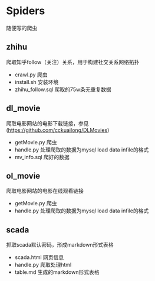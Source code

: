 # Spiders

随便写的爬虫

## zhihu

爬取知乎follow（关注）关系，用于构建社交关系网络拓扑

- crawl.py          爬虫
- install.sh        安装环境
- zhihu_follow.sql  爬取的75w条无重复数据

## dl_movie

爬取电影网站的电影下载链接，参见 (https://github.com/cckuailong/DLMovies)

- getMovie.py   爬虫
- handle.py     处理爬取的数据为mysql load data infile的格式
- mv_info.sql   爬好的数据

## ol_movie

爬取电影网站的电影在线观看链接

- getMovie.py   爬虫
- handle.py     处理爬取的数据为mysql load data infile的格式

## scada

抓取scada默认密码，形成markdown形式表格

- scada.html    网页信息
- handle.py     爬取处理html
- table.md      生成的markdown形式表格
